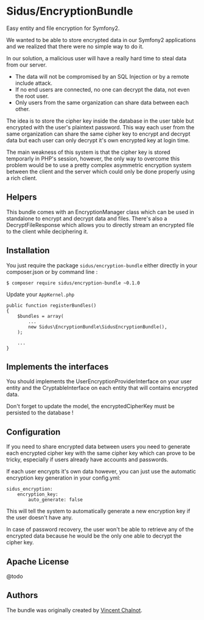Sidus/EncryptionBundle
====================

Easy entity and file encryption for Symfony2.

We wanted to be able to store encrypted data in our Symfony2 applications and we realized that there were no simple way
to do it.

In our solution, a malicious user will have a really hard time to steal data from our server.

 - The data will not be compromised by an SQL Injection or by a remote include attack.
 - If no end users are connected, no one can decrypt the data, not even the root user.
 - Only users from the same organization can share data between each other.

The idea is to store the cipher key inside the database in the user table but encrypted with the user's plaintext
password. This way each user from the same organization can share the same cipher key to encrypt and decrypt data but
each user can only decrypt it's own encrypted key at login time.

The main weakness of this system is that the cipher key is stored temporarly in PHP's session, however,  the only way to
overcome this problem would be to use a pretty complex asymmetric encryption system between the client and the server
which could only be done properly using a rich client.

Helpers
-------
This bundle comes with an EncryptionManager class which can be used in standalone to encrypt and decrypt data and files.
There's also a DecryptFileResponse which allows you to directly stream an encrypted file to the client while deciphering
it.

Installation
------------
You just require the package `sidus/encryption-bundle` either directly in your composer.json or by command line :
```
$ composer require sidus/encryption-bundle ~0.1.0
```

Update your `AppKernel.php`
```
public function registerBundles()
{
    $bundles = array(
        ...
        new Sidus\EncryptionBundle\SidusEncryptionBundle(),
    );

    ...
}
```

Implements the interfaces
-------------------------

You should implements the UserEncryptionProviderInterface on your user entity and the CryptableInterface on each entity
that will contains encrypted data.

Don't forget to update the model, the encryptedCipherKey must be persisted to the database !

Configuration
-------------
If you need to share encrypted data between users you need to generate each encrypted cipher key with the same cipher
key which can prove to be tricky, especially if users already have accounts and passwords.

If each user encrypts it's own data however, you can just use the automatic encryption key generation in your
config.yml:
```
sidus_encryption:
    encryption_key:
        auto_generate: false
```
This will tell the system to automatically generate a new encryption key if the user doesn't have any.

In case of password recovery, the user won't be able to retrieve any of the encrypted data because he would be the only
one able to decrypt the cipher key.

Apache License
--------------
@todo

Authors
-------

The bundle was originally created by [Vincent Chalnot](https://github.com/VincentChalnot).

